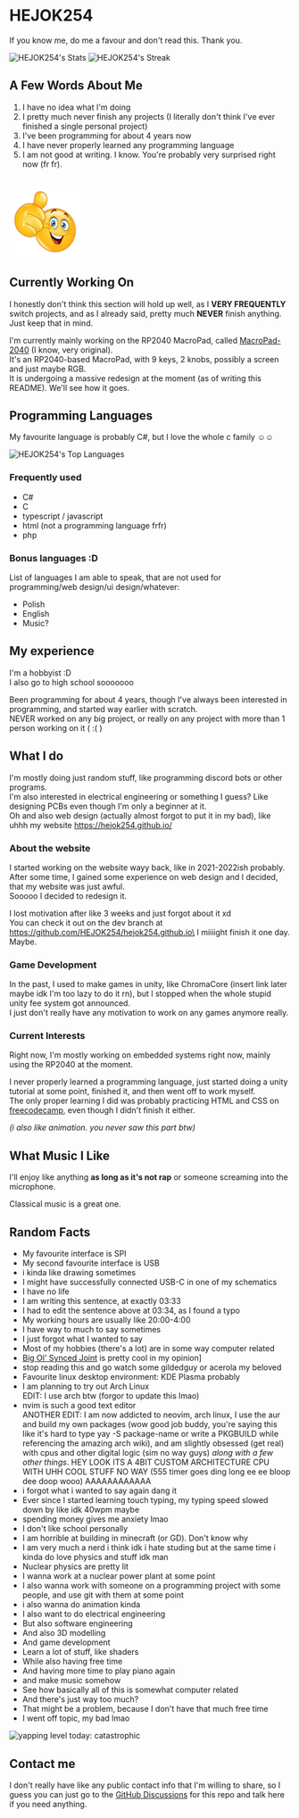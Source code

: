 # HEJOK254

If you know me, do me a favour and don't read this. Thank you.

![HEJOK254's Stats](https://github-readme-stats.vercel.app/api?username=HEJOK254&theme=tokyonight&show_icons=true&hide_border=true&count_private=true)
![HEJOK254's Streak](https://github-readme-streak-stats.herokuapp.com/?user=HEJOK254&theme=tokyonight&hide_border=true)

## A Few Words About Me
1. I have no idea what I'm doing
2. I pretty much never finish any projects (I literally don't think I've ever finished a single personal project)
3. I've been programming for about 4 years now
4. I have never properly learned any programming language
5. I am not good at writing. I know. You're probably very surprised right now (fr fr).

<br><img src="thumbup.webp" alt="Thumb Up Emoji" width="128px" height="128px">

## Currently Working On
I honestly don't think this section will hold up well, as I **VERY FREQUENTLY** switch projects, and as I already said, pretty much **NEVER** finish anything.\
Just keep that in mind.

I'm currently mainly working on the RP2040 MacroPad, called [MacroPad-2040](https://github.com/HEJOK254/MacroPad-2040) (I know, very original).\
It's an RP2040-based MacroPad, with 9 keys, 2 knobs, possibly a screen and just maybe RGB.\
It is undergoing a massive redesign at the moment (as of writing this README). We'll see how it goes.

## Programming Languages
My favourite language is probably C#, but I love the whole c family ☺️☺️

![HEJOK254's Top Languages](https://github-readme-stats.vercel.app/api/top-langs/?username=HEJOK254&theme=tokyonight&show_icons=true&hide_border=true&layout=compact)

### Frequently used
- C#
- C
- typescript / javascript
- html (not a programming language frfr)
- php

### Bonus languages :D
List of languages I am able to speak, that are not used for programming/web design/ui design/whatever:
- Polish
- English
- Music?

## My experience
I'm a hobbyist :D\
I also go to high school sooooooo

Been programming for about 4 years, though I've always been interested in programming, and started way earlier with scratch.\
NEVER worked on any big project, or really on any project with more than 1 person working on it ( :( )

## What I do
I'm mostly doing just random stuff, like programming discord bots or other programs.\
I'm also interested in electrical engineering or something I guess? Like designing PCBs even though I'm only a beginner at it.\
Oh and also web design (actually almost forgot to put it in my bad), like uhhh my website https://hejok254.github.io/

### About the website
I started working on the website wayy back, like in 2021-2022ish probably.\
After some time, I gained some experience on web design and I decided, that my website was just awful.\
Sooooo I decided to redesign it.

I lost motivation after like 3 weeks and just forgot about it xd\
You can check it out on the dev branch at https://github.com/HEJOK254/hejok254.github.io\
I miiiight finish it one day. Maybe.

### Game Development
In the past, I used to make games in unity, like ChromaCore (insert link later maybe idk I'm too lazy to do it rn), but I stopped when the whole stupid unity fee system got announced.\
I just don't really have any motivation to work on any games anymore really.

### Current Interests
Right now, I'm mostly working on embedded systems right now, mainly using the RP2040 at the moment.

I never properly learned a programming language, just started doing a unity tutorial at some point, finished it, and then went off to work myself.\
The only proper learning I did was probably practicing HTML and CSS on [freecodecamp](https://www.freecodecamp.org/), even though I didn't finish it either.

*(i also like animation. you never saw this part btw)*

## What Music I Like
I'll enjoy like anything **as long as it's not rap** or someone screaming into the microphone.

Classical music is a great one.

## Random Facts
- My favourite interface is SPI
- My second favourite interface is USB
- i kinda like drawing sometimes
- I might have successfully connected USB-C in one of my schematics
- I have no life
- I am writing this sentence, at exactly 03:33
- I had to edit the sentence above at 03:34, as I found a typo
- My working hours are usually like 20:00-4:00
- I have way to much to say sometimes
- I just forgot what I wanted to say
- Most of my hobbies (there's a lot) are in some way computer related
- [Big Ol' Synced Joint](https://youtu.be/CBge8fYK40o?si=WrMUoFY2lmZ7Zjz4) is pretty cool in my opinion]
- stop reading this and go watch some gildedguy or acerola my beloved
- Favourite linux desktop environment: KDE Plasma probably
- I am planning to try out Arch Linux\
EDIT: I use arch btw (forgor to update this lmao)
- nvim is such a good text editor\
ANOTHER EDIT: I am now addicted to neovim, arch linux, I use the aur and build my own packages (wow good job buddy, you're saying this like it's hard to type yay -S package-name or write a PKGBUILD while referencing the amazing arch wiki), and am slightly obsessed (get real) with cpus and other digital logic (sim no way guys) *along with a few other things*. HEY LOOK ITS A 4BIT CUSTOM ARCHITECTURE CPU WITH UHH COOL STUFF NO WAY (555 timer goes ding long ee ee bloop dee doop wooo) AAAAAAAAAAAA
- i forgot what i wanted to say again dang it
- Ever since I started learning touch typing, my typing speed slowed down by like idk 40wpm maybe
- spending money gives me anxiety lmao
- I don't like school personally
- I am horrible at building in minecraft (or GD). Don't know why
- I am very much a nerd i think idk i hate studing but at the same time i kinda do love physics and stuff idk man
- Nuclear physics are pretty lit
- I wanna work at a nuclear power plant at some point
- I also wanna work with someone on a programming project with some people, and use git with them at some point
- i also wanna do animation kinda
- I also want to do electrical engineering
- But also software engineering
- And also 3D modelling
- And game development
- Learn a lot of stuff, like shaders
- While also having free time
- And having more time to play piano again
- and make music somehow
- See how basically all of this is somewhat computer related
- And there's just way too much?
- That might be a problem, because I don't have that much free time
- I went off topic, my bad lmao

![yapping level today: catastrophic](https://media1.tenor.com/m/4ptC4q_YQEYAAAAC/yapping-yapper.gif)

## Contact me
I don't really have like any public contact info that I'm willing to share, so I guess you can just go to the [GitHub Discussions](https://github.com/HEJOK254/HEJOK254/discussions) for this repo and talk here if you need anything.

<!--
**HEJOK254/HEJOK254** is a ✨ _special_ ✨ repository because its `README.md` (this file) appears on your GitHub profile.

Here are some ideas to get you started:

- 🔭 I’m currently working on ...
- 🌱 I’m currently learning ...
- 👯 I’m looking to collaborate on ...
- 🤔 I’m looking for help with ...
- 💬 Ask me about ...
- 📫 How to reach me: ...
- 😄 Pronouns: ...
- ⚡ Fun fact: ...
-->
